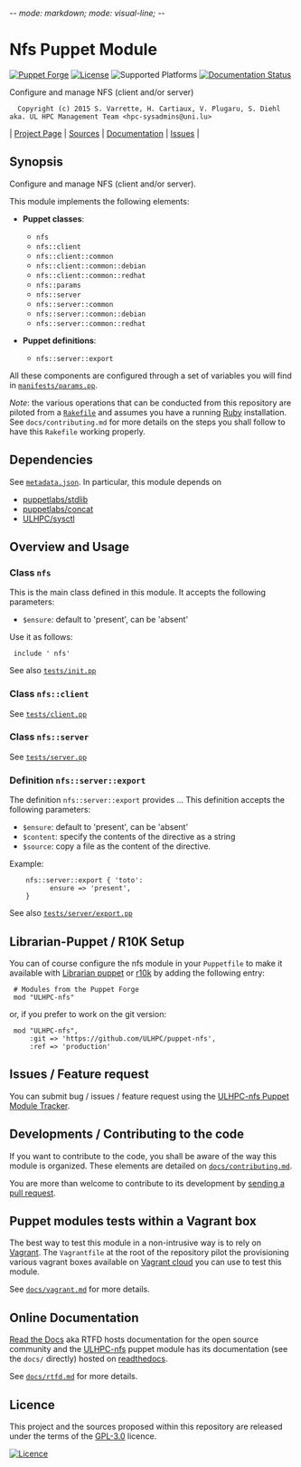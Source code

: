 -*- mode: markdown; mode: visual-line;  -*-

# Nfs Puppet Module 

[![Puppet Forge](http://img.shields.io/puppetforge/v/ULHPC/nfs.svg)](https://forge.puppetlabs.com/ULHPC/nfs)
[![License](http://img.shields.io/:license-GPL3.0-blue.svg)](LICENSE)
![Supported Platforms](http://img.shields.io/badge/platform-debian|centos-lightgrey.svg)
[![Documentation Status](https://readthedocs.org/projects/ulhpc-puppet-nfs/badge/?version=latest)](https://readthedocs.org/projects/ulhpc-puppet-nfs/?badge=latest)

Configure and manage NFS (client and/or server)

      Copyright (c) 2015 S. Varrette, H. Cartiaux, V. Plugaru, S. Diehl aka. UL HPC Management Team <hpc-sysadmins@uni.lu>
      

| [Project Page](https://github.com/ULHPC/puppet-nfs) | [Sources](https://github.com/ULHPC/puppet-nfs) | [Documentation](https://ulhpc-puppet-nfs.readthedocs.org/en/latest/) | [Issues](https://github.com/ULHPC/puppet-nfs/issues) |

## Synopsis

Configure and manage NFS (client and/or server).

This module implements the following elements: 

* __Puppet classes__:
    - `nfs` 
    - `nfs::client` 
    - `nfs::client::common` 
    - `nfs::client::common::debian` 
    - `nfs::client::common::redhat` 
    - `nfs::params` 
    - `nfs::server` 
    - `nfs::server::common` 
    - `nfs::server::common::debian` 
    - `nfs::server::common::redhat` 

* __Puppet definitions__: 
    - `nfs::server::export` 

All these components are configured through a set of variables you will find in
[`manifests/params.pp`](manifests/params.pp). 

_Note_: the various operations that can be conducted from this repository are piloted from a [`Rakefile`](https://github.com/ruby/rake) and assumes you have a running [Ruby](https://www.ruby-lang.org/en/) installation.
See `docs/contributing.md` for more details on the steps you shall follow to have this `Rakefile` working properly. 

## Dependencies

See [`metadata.json`](metadata.json). In particular, this module depends on 

* [puppetlabs/stdlib](https://forge.puppetlabs.com/puppetlabs/stdlib)
* [puppetlabs/concat](https://forge.puppetlabs.com/puppetlabs/concat)
* [ULHPC/sysctl](https://forge.puppetlabs.com/ULHPC/sysctl)

## Overview and Usage

### Class `nfs`

This is the main class defined in this module.
It accepts the following parameters: 

* `$ensure`: default to 'present', can be 'absent'

Use it as follows:

     include ' nfs'

See also [`tests/init.pp`](tests/init.pp)

### Class `nfs::client`

See [`tests/client.pp`](tests/client.pp)
### Class `nfs::server`

See [`tests/server.pp`](tests/server.pp)

### Definition `nfs::server::export`

The definition `nfs::server::export` provides ...
This definition accepts the following parameters:

* `$ensure`: default to 'present', can be 'absent'
* `$content`: specify the contents of the directive as a string
* `$source`: copy a file as the content of the directive.

Example:

        nfs::server::export { 'toto':
		      ensure => 'present',
        }

See also [`tests/server/export.pp`](tests/server/export.pp)


## Librarian-Puppet / R10K Setup

You can of course configure the nfs module in your `Puppetfile` to make it available with [Librarian puppet](http://librarian-puppet.com/) or
[r10k](https://github.com/adrienthebo/r10k) by adding the following entry:

     # Modules from the Puppet Forge
     mod "ULHPC-nfs"

or, if you prefer to work on the git version: 

     mod "ULHPC-nfs", 
         :git => 'https://github.com/ULHPC/puppet-nfs',
         :ref => 'production' 

## Issues / Feature request

You can submit bug / issues / feature request using the [ULHPC-nfs Puppet Module Tracker](https://github.com/ULHPC/puppet-nfs/issues). 

## Developments / Contributing to the code 

If you want to contribute to the code, you shall be aware of the way this module is organized. 
These elements are detailed on [`docs/contributing.md`](contributing/index.md).

You are more than welcome to contribute to its development by [sending a pull request](https://help.github.com/articles/using-pull-requests). 

## Puppet modules tests within a Vagrant box

The best way to test this module in a non-intrusive way is to rely on [Vagrant](http://www.vagrantup.com/).
The `Vagrantfile` at the root of the repository pilot the provisioning various vagrant boxes available on [Vagrant cloud](https://atlas.hashicorp.com/boxes/search?utf8=%E2%9C%93&sort=&provider=virtualbox&q=svarrette) you can use to test this module.

See [`docs/vagrant.md`](vagrant.md) for more details. 

## Online Documentation

[Read the Docs](https://readthedocs.org/) aka RTFD hosts documentation for the open source community and the [ULHPC-nfs](https://github.com/ULHPC/puppet-nfs) puppet module has its documentation (see the `docs/` directly) hosted on [readthedocs](http://ulhpc-puppet-nfs.rtfd.org).

See [`docs/rtfd.md`](rtfd.md) for more details.

## Licence

This project and the sources proposed within this repository are released under the terms of the [GPL-3.0](LICENCE) licence.


[![Licence](https://www.gnu.org/graphics/gplv3-88x31.png)](LICENSE)
